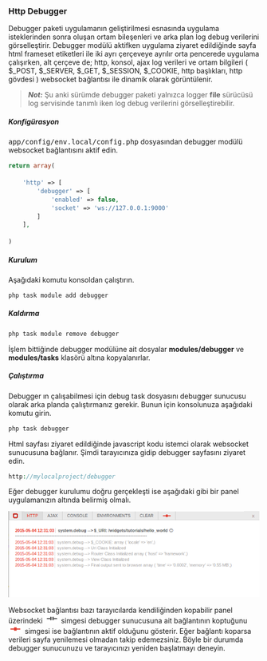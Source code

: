 
### Http Debugger

Debugger paketi uygulamanın geliştirilmesi esnasında uygulama isteklerinden sonra oluşan ortam bileşenleri ve arka plan log debug verilerini görselleştirir. Debugger modülü aktifken uygulama ziyaret edildiğinde sayfa html frameset etiketleri ile iki ayrı çerçeveye ayrılır orta pencerede uygulama çalışırken, alt çerçeve de; http, konsol, ajax log verileri ve ortam bilgileri ( $_POST, $_SERVER, $_GET, $_SESSION, $_COOKIE, http başlıkları, http gövdesi ) websocket bağlantısı ile dinamik olarak görüntülenir.

> ***Not:*** Şu anki sürümde debugger paketi yalnızca logger <b>file</b> sürücüsü log servisinde tanımlı iken log debug verilerini görselleştirebilir.

##### Konfigürasyon

<kbd>app/config/env.local/config.php</kbd> dosyasından debugger modülü websocket bağlantısını aktif edin.

```php
return array(

    'http' => [
        'debugger' => [
            'enabled' => false,
            'socket' => 'ws://127.0.0.1:9000'
        ]
    ],
    
)
```

##### Kurulum

Aşağıdaki komutu konsoldan çalıştırın.

```php
php task module add debugger
```

##### Kaldırma

```php
php task module remove debugger
```

İşlem bittiğinde debugger modülüne ait dosyalar <b>modules/debugger</b>  ve <b>modules/tasks</b> klasörü altına kopyalanırlar.

##### Çalıştırma

Debugger ın çalışabilmesi için debug task dosyasını debugger sunucusu olarak arka planda çalıştırmanız gerekir. Bunun için konsolunuza aşağıdaki komutu girin.

```php
php task debugger
```

Html sayfası ziyaret edildiğinde javascript kodu istemci olarak websocket sunucusuna bağlanır. Şimdi tarayıcınıza gidip debugger sayfasını ziyaret edin.

```php
http://mylocalproject/debugger
```

Eğer debugger kurulumu doğru gerçekleşti ise aşağıdaki gibi bir panel uygulamanızın altında belirmiş olmalı.

![Debugger](/Http/Docs/images/debugger.png?raw=true "Debugger Ekran Görüntüsü")

Websocket bağlantısı bazı tarayıcılarda kendiliğinden kopabilir panel üzerindeki ![Closed](/Http/Docs/images/socket-closed.png?raw=true "Socket Closed") simgesi debugger sunucusuna ait bağlantının koptuğunu ![Open](/Http/Docs/images/socket-open.png?raw=true "Socket Open") simgesi ise bağlantının aktif olduğunu gösterir. Eğer bağlantı koparsa verileri sayfa yenilemesi olmadan takip edemezsiniz. Böyle bir durumda debugger sunucunuzu ve tarayıcınızı yeniden başlatmayı deneyin.